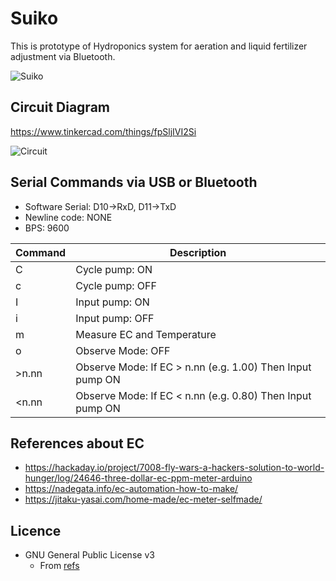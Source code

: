 Suiko
====================================
This is prototype of Hydroponics system for aeration and liquid fertilizer adjustment via Bluetooth.

![Suiko](https://user-images.githubusercontent.com/3187220/93475749-f6f32680-f933-11ea-9229-4175fcb4df4b.jpeg)


Circuit Diagram
------------------------------------
https://www.tinkercad.com/things/fpSljIVI2Si

![Circuit](https://user-images.githubusercontent.com/3187220/93266167-a620e800-f7e4-11ea-939b-ee56c9987325.png)


Serial Commands via USB or Bluetooth
------------------------------------
- Software Serial: D10->RxD, D11->TxD
- Newline code: NONE
- BPS: 9600

| Command | Description |
| --- | --- |
| C | Cycle pump: ON |
| c | Cycle pump: OFF |
| I | Input pump: ON |
| i | Input pump: OFF |
| m | Measure EC and Temperature |
| o | Observe Mode: OFF |
| &gt;n.nn | Observe Mode: If EC &gt; n.nn (e.g. 1.00) Then Input pump ON |
| &lt;n.nn | Observe Mode: If EC &lt; n.nn (e.g. 0.80) Then Input pump ON |


References about EC
------------------------------------
- https://hackaday.io/project/7008-fly-wars-a-hackers-solution-to-world-hunger/log/24646-three-dollar-ec-ppm-meter-arduino
- https://nadegata.info/ec-automation-how-to-make/
- https://jitaku-yasai.com/home-made/ec-meter-selfmade/


Licence
------------------------------------
- GNU General Public License v3
    - From [refs](https://hackaday.io/project/7008-fly-wars-a-hackers-solution-to-world-hunger/log/24646-three-dollar-ec-ppm-meter-arduino)
